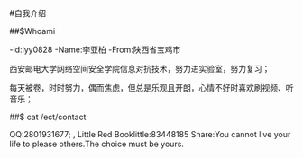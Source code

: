  #自我介绍

 ##$Whoami

 -id:lyy0828
 -Name:李亚柏
 -From:陕西省宝鸡市

 西安邮电大学网络空间安全学院信息对抗技术，努力进实验室，努力复习；

 每天被卷，时时努力，偶而焦虑，但总是乐观且开朗，心情不好时喜欢刷视频、听音乐；
  
  ##$ cat /ect/contact

  QQ:2801931677;
       ,
  Little Red Booklittle:83448185
  Share:You cannot live your life to please others.The choice must be yours.
